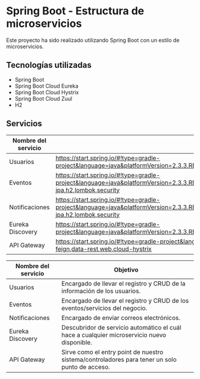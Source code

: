 # Spring Boot - Estructura de microservicios

Este proyecto ha sido realizado utilizando Spring Boot con un estilo de microservicios.

## Tecnologías utilizadas
- Spring Boot
- Spring Boot Cloud Eureka
- Spring Boot Cloud Hystrix
- Spring Boot Cloud Zuul
- H2

## Servicios

| Nombre del servicio | URL en Spring Initializr                                                                                                                                                                                                                                                                                                          |
|---------------------|-----------------------------------------------------------------------------------------------------------------------------------------------------------------------------------------------------------------------------------------------------------------------------------------------------------------------------------|
| Usuarios            | https://start.spring.io/#!type=gradle-project&language=java&platformVersion=2.3.3.RELEASE&packaging=jar&jvmVersion=1.8&groupId=com.microservice&artifactId=users&name=users&description=Microservice%20of%20users&packageName=com.microservice.users&dependencies=web,data-jpa,h2,lombok,security                                 |
| Eventos             | https://start.spring.io/#!type=gradle-project&language=java&platformVersion=2.3.3.RELEASE&packaging=jar&jvmVersion=1.8&groupId=com.microservice&artifactId=events&name=events&description=Microservice%20of%20events&packageName=com.microservice.events&dependencies=web,data-jpa,h2,lombok,security                             |
| Notificaciones      | https://start.spring.io/#!type=gradle-project&language=java&platformVersion=2.3.3.RELEASE&packaging=jar&jvmVersion=1.8&groupId=com.microservice&artifactId=notifications&name=notifications&description=Microservice%20of%20notifications&packageName=com.microservice.notifications&dependencies=web,data-jpa,h2,lombok,security |
| Eureka Discovery    | https://start.spring.io/#!type=gradle-project&language=java&platformVersion=2.3.3.RELEASE&packaging=jar&jvmVersion=1.8&groupId=com.eureka&artifactId=discovery&name=discovery&description=Eureka%20Discovery%20Service&packageName=com.eureka.discovery&dependencies=cloud-eureka-server                                          |
| API Gateway         | https://start.spring.io/#!type=gradle-project&language=java&platformVersion=2.3.3.RELEASE&packaging=jar&jvmVersion=1.8&groupId=com.api&artifactId=gateway&name=gateway&description=API%20Gateway&packageName=com.api.gateway&dependencies=cloud-eureka,cloud-feign,data-rest,web,cloud-hystrix                                    |

| Nombre del servicio | Objetivo                                                                                       |
|---------------------|------------------------------------------------------------------------------------------------|
| Usuarios            | Encargado de llevar el registro y CRUD de la información de los usuarios.                      |
| Eventos             | Encargado de llevar el registro y CRUD de los eventos/servicios del negocio.                   |
| Notificaciones      | Encargado de enviar correos electrónicos.                                                      |
| Eureka Discovery    | Descubridor de servicio automático el cuál hace a cualquier microservicio nuevo disponible.    |
| API Gateway         | Sirve como el entry point de nuestro sistema/controladores para tener un solo punto de acceso. |